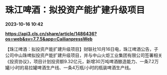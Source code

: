 # 珠江啤酒：拟投资产能扩建升级项目

**2023-10-16 10:42**

**https://api3.cls.cn/share/article/1486436?os=web&sv=7.7.5&app=CailianpressWeb**

【珠江啤酒：拟投资产能扩建升级项目】财联社10月16日电，珠江啤酒公告，子公司中山珠啤拟投资产能扩建升级项目，并与中山火炬工业集团有限公司签署相关《投资协议》，项目计划投资额9.32亿元，新增30万吨啤酒酿造能力、一条7.2万罐/小时的易拉罐啤酒生产线、一条4万瓶/小时的瓶装啤酒生产线。
